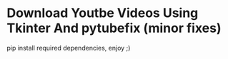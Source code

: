 # Download Youtbe Videos Using Tkinter And pytubefix (minor fixes)

pip install required dependencies, enjoy ;) 
